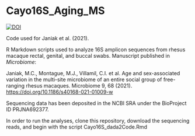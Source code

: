 # Cayo16S_Aging_MS
[![DOI](https://zenodo.org/badge/329967305.svg)](https://zenodo.org/badge/latestdoi/329967305)


Code used for Janiak et al. (2021).

R Markdown scripts used to analyze 16S amplicon sequences from rhesus macaque rectal, genital, and buccal swabs. Manuscript published in *Microbiome*:

Janiak, M.C., Montague, M.J., Villamil, C.I. et al. Age and sex-associated variation in the multi-site microbiome of an entire social group of free-ranging rhesus macaques. Microbiome 9, 68 (2021). https://doi.org/10.1186/s40168-021-01009-w


Sequencing data has been deposited in the NCBI SRA under the BioProject ID PRJNA692377.

In order to run the analyses, clone this repository, download the sequencing reads, and begin with the script Cayo16S_dada2Code.Rmd
